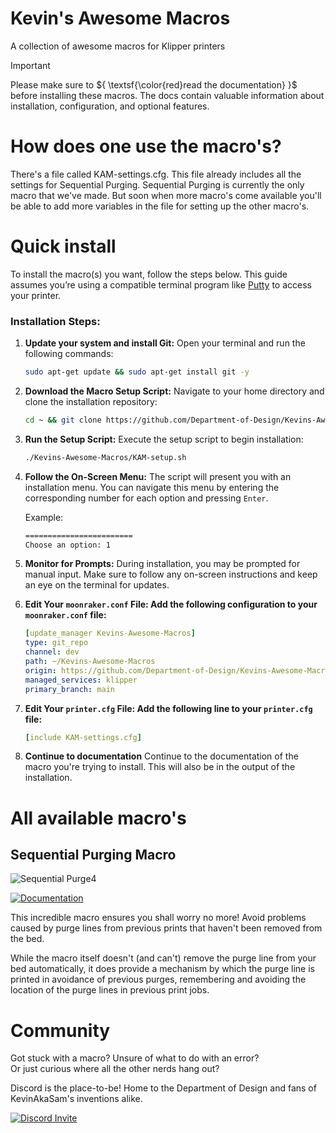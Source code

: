 # Kevin's Awesome Macros

A collection of awesome macros for Klipper printers

> [!IMPORTANT]
> Please make sure to ${ \textsf{\color{red}read the documentation} }$ before installing these macros. The docs contain valuable information about installation, configuration, and optional features.

# How does one use the macro's? 

There's a file called KAM-settings.cfg. This file already includes all the settings for Sequential Purging. Sequential Purging is currently the only macro that we've made. But soon when more macro's come available you'll be able to add more variables in the file for setting up the other macro's. 

# Quick install

To install the macro(s) you want, follow the steps below. This guide assumes you’re using a compatible terminal program like [Putty](https://www.putty.org/) to access your printer.

### Installation Steps:

1. **Update your system and install Git:**
   Open your terminal and run the following commands:

   ```bash
   sudo apt-get update && sudo apt-get install git -y
   ```

2. **Download the Macro Setup Script:**
   Navigate to your home directory and clone the installation repository:

   ```bash
   cd ~ && git clone https://github.com/Department-of-Design/Kevins-Awesome-Macros.git
   ```

3. **Run the Setup Script:**
   Execute the setup script to begin installation:

   ```bash
   ./Kevins-Awesome-Macros/KAM-setup.sh
   ```

4. **Follow the On-Screen Menu:**
   The script will present you with an installation menu. You can navigate this menu by entering the corresponding number for each option and pressing `Enter`.

   Example:
   ```bash
   ========================
   Choose an option: 1
   ```

5. **Monitor for Prompts:**
   During installation, you may be prompted for manual input. Make sure to follow any on-screen instructions and keep an eye on the terminal for updates.

6. **Edit Your `moonraker.conf` File: Add the following configuration to your `moonraker.conf` file:**
   ```yaml
   [update_manager Kevins-Awesome-Macros]
   type: git_repo
   channel: dev
   path: ~/Kevins-Awesome-Macros
   origin: https://github.com/Department-of-Design/Kevins-Awesome-Macros.git
   managed_services: klipper
   primary_branch: main
   ```

7. **Edit Your `printer.cfg` File: Add the following line to your `printer.cfg` file:**
   ```yaml
   [include KAM-settings.cfg]
   ```
   
8. **Continue to documentation**
    Continue to the documentation of the macro you're trying to install. This will also be in the output of the installation.
# All available macro's
## Sequential Purging Macro

![Sequential Purge4](https://github.com/user-attachments/assets/939f6509-9136-4ea3-83d8-b0293a6a49f5)

[![Documentation](https://github.com/Department-of-Design/Kevins-Awesome-Macros/assets/16231288/da62d421-d8e3-43b6-b535-5429b333bdab)](https://github.com/Department-of-Design/Kevins-Awesome-Macros/tree/main/sequential_purge)

This incredible macro ensures you shall worry no more! Avoid problems caused by purge lines from previous prints that haven't been removed from the bed.

While the macro itself doesn't (and can't) remove the purge line from your bed automatically, it does provide a mechanism by which the purge line is printed in avoidance of previous purges, remembering and avoiding the location of the purge lines in previous print jobs.

# Community

Got stuck with a macro? Unsure of what to do with an error?  
Or just curious where all the other nerds hang out?

Discord is the place-to-be! Home to the Department of Design and fans of KevinAkaSam's inventions alike.

[![Discord Invite](https://discordapp.com/api/guilds/964441223169449984/widget.png?style=banner3)](https://discord.gg/xqpKrxt9FC)
